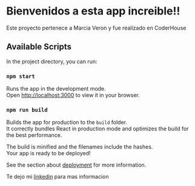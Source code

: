 # Bienvenidos a esta app increible!!

Este proyecto pertenece a Marcia Veron y fue realizado en CoderHouse

## Available Scripts

In the project directory, you can run:
### `npm start`

Runs the app in the development mode.\
Open [http://localhost:3000](http://localhost:3000) to view it in your browser.

### `npm run build`

Builds the app for production to the `build` folder.\
It correctly bundles React in production mode and optimizes the build for the best performance.

The build is minified and the filenames include the hashes.\
Your app is ready to be deployed!

See the section about [deployment](https://facebook.github.io/create-react-app/docs/deployment) for more information.

Te dejo mi [linkedin](https://www.linkedin.com/in/marcia-judith-veron-467763148/=) para mas informacion